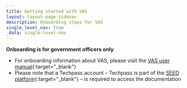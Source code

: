 ```yaml
---
title: Getting started with VAS
layout: layout-page-sidenav
description: Onboarding steps for VAS
single_level_nav: true
_data: single-level-nav
---
```


**Onboarding is for government officers only**

- For onboarding information about VAS, please visit the [VAS user manual](https://docs.developer.tech.gov.sg/docs/vas-user-manual/){:target="_blank"}
- Please note that a Techpass account – Techpass is part of the [SEED platform](/products/categories/cybersecurity/seed/){:target="_blank"} – is required to access the documentation
